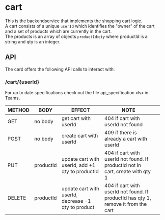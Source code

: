 # cart

This is the backendservice that implements the shopping cart logic.  
A cart consists of a unique `userId` which identifies the "owner" of the cart and a set of products which are currently in the cart.  
The products is an array of objects `productId`:`qty` where productId is a string and qty is an integer.

## API
The card offers the following API calls to interact with:

### /cart/{userId}
For up to date specifications check out the file api_specification.xlsx in Teams.  


| METHOD | BODY      | EFFECT                     | NOTE                                     |   |
|--------|-----------|----------------------------|------------------------------------------|---|
| GET    | no body   | get cart with userId       | 404 if cart with userId not found                                  |   |
| POST   | no body   | create cart with userId    | 409 if there is already a cart with userId                                         |   |
| PUT    | productId | update cart with userId, add +1 qty to productId                | 404 if cart with userId not found. If productId not in cart, create with qty 1 |   |
| DELETE | productId | update cart with userId, decrease -1 qty to product | 404 if cart with userId not found. If productId has qty 1, remove it from the cart       |   |